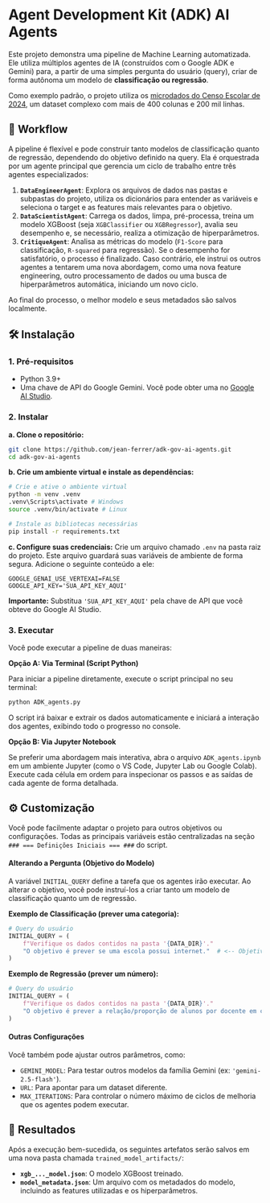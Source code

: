 # Agent Development Kit (ADK) AI Agents

Este projeto demonstra uma pipeline de Machine Learning automatizada. Ele utiliza múltiplos agentes de IA (construídos com o Google ADK e Gemini) para, a partir de uma simples pergunta do usuário (query), criar de forma autônoma um modelo de **classificação ou regressão**.

Como exemplo padrão, o projeto utiliza os [microdados do Censo Escolar de 2024](https://download.inep.gov.br/dados_abertos/microdados_censo_escolar_2024.zip), um dataset complexo com mais de 400 colunas e 200 mil linhas.

## 🔄 Workflow

A pipeline é flexível e pode construir tanto modelos de classificação quanto de regressão, dependendo do objetivo definido na query. Ela é orquestrada por um agente principal que gerencia um ciclo de trabalho entre três agentes especializados:

1.  **`DataEngineerAgent`**: Explora os arquivos de dados nas pastas e subpastas do projeto, utiliza os dicionários para entender as variáveis e seleciona o target e as features mais relevantes para o objetivo.
2.  **`DataScientistAgent`**: Carrega os dados, limpa, pré-processa, treina um modelo XGBoost (seja `XGBClassifier` ou `XGBRegressor`), avalia seu desempenho e, se necessário, realiza a otimização de hiperparâmetros.
3.  **`CritiqueAgent`**: Analisa as métricas do modelo (`F1-Score` para classificação, `R-squared` para regressão). Se o desempenho for satisfatório, o processo é finalizado. Caso contrário, ele instrui os outros agentes a tentarem uma nova abordagem, como uma nova feature engineering, outro processamento de dados ou uma busca de hiperparâmetros automática, iniciando um novo ciclo.

Ao final do processo, o melhor modelo e seus metadados são salvos localmente.

## 🛠️ Instalação

### 1\. Pré-requisitos

  - Python 3.9+
  - Uma chave de API do Google Gemini. Você pode obter uma no [Google AI Studio](https://aistudio.google.com/app/apikey).

### 2\. Instalar

**a. Clone o repositório:**

```bash
git clone https://github.com/jean-ferrer/adk-gov-ai-agents.git
cd adk-gov-ai-agents
```

**b. Crie um ambiente virtual e instale as dependências:**

```bash
# Crie e ative o ambiente virtual
python -m venv .venv
.venv\Scripts\activate # Windows
source .venv/bin/activate # Linux

# Instale as bibliotecas necessárias
pip install -r requirements.txt
```

**c. Configure suas credenciais:**
Crie um arquivo chamado `.env` na pasta raiz do projeto. Este arquivo guardará suas variáveis de ambiente de forma segura. Adicione o seguinte conteúdo a ele:

```env
GOOGLE_GENAI_USE_VERTEXAI=FALSE
GOOGLE_API_KEY='SUA_API_KEY_AQUI'
```

**Importante:** Substitua `'SUA_API_KEY_AQUI'` pela chave de API que você obteve do Google AI Studio.

### 3\. Executar

Você pode executar a pipeline de duas maneiras:

**Opção A: Via Terminal (Script Python)**

Para iniciar a pipeline diretamente, execute o script principal no seu terminal:

```bash
python ADK_agents.py
```

O script irá baixar e extrair os dados automaticamente e iniciará a interação dos agentes, exibindo todo o progresso no console.

**Opção B: Via Jupyter Notebook**

Se preferir uma abordagem mais interativa, abra o arquivo `ADK_agents.ipynb` em um ambiente Jupyter (como o VS Code, Jupyter Lab ou Google Colab). Execute cada célula em ordem para inspecionar os passos e as saídas de cada agente de forma detalhada.

## ⚙️ Customização

Você pode facilmente adaptar o projeto para outros objetivos ou configurações. Todas as principais variáveis estão centralizadas na seção `### === Definições Iniciais === ###` do script.

#### Alterando a Pergunta (Objetivo do Modelo)

A variável `INITIAL_QUERY` define a tarefa que os agentes irão executar. Ao alterar o objetivo, você pode instruí-los a criar tanto um modelo de classificação quanto um de regressão.

**Exemplo de Classificação (prever uma categoria):**

```python
# Query do usuário
INITIAL_QUERY = (
    f"Verifique os dados contidos na pasta '{DATA_DIR}'."
    "O objetivo é prever se uma escola possui internet."  # <-- Objetivo de Classificação
)
```

**Exemplo de Regressão (prever um número):**

```python
# Query do usuário
INITIAL_QUERY = (
    f"Verifique os dados contidos na pasta '{DATA_DIR}'."
    "O objetivo é prever a relação/proporção de alunos por docente em cada escola."  # <-- Objetivo de Regressão
)
```

#### Outras Configurações

Você também pode ajustar outros parâmetros, como:

  - `GEMINI_MODEL`: Para testar outros modelos da família Gemini (ex: `'gemini-2.5-flash'`).
  - `URL`: Para apontar para um dataset diferente.
  - `MAX_ITERATIONS`: Para controlar o número máximo de ciclos de melhoria que os agentes podem executar.

## 📁 Resultados

Após a execução bem-sucedida, os seguintes artefatos serão salvos em uma nova pasta chamada `trained_model_artifacts/`:

  - **`xgb_..._model.json`**: O modelo XGBoost treinado.
  - **`model_metadata.json`**: Um arquivo com os metadados do modelo, incluindo as features utilizadas e os hiperparâmetros.
